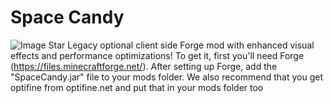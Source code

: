 # Space Candy
![Image](http://i.imgur.com/RnLSHdO.png)
Star Legacy optional client side Forge mod with enhanced visual effects and performance optimizations! 
To get it, first you'll need Forge (https://files.minecraftforge.net/). 
After setting up Forge, add the "SpaceCandy.jar" file to your mods folder. 
We also recommend that you get optifine from optifine.net and put that in your mods folder too
